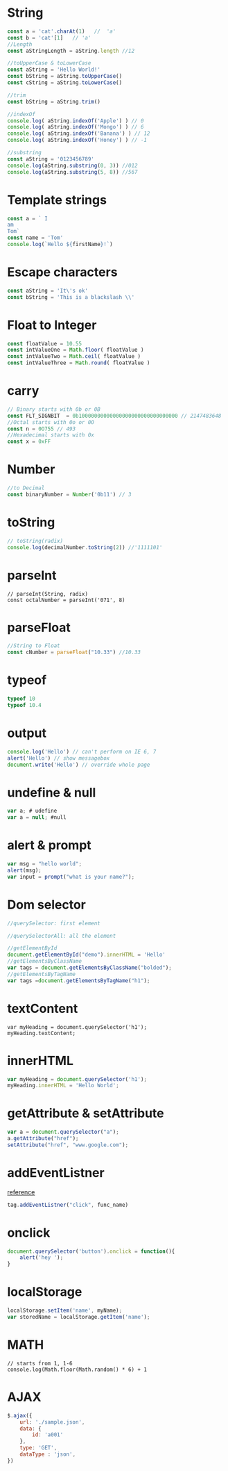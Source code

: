 # String 
```javascript
const a = 'cat'.charAt(1)   //  'a'
const b = 'cat'[1]   // 'a'
//Length
const aStringLength = aString.length //12

//toUpperCase & toLowerCase
const aString = 'Hello World!'
const bString = aString.toUpperCase()
const cString = aString.toLowerCase()

//trim
const bString = aString.trim()

//indexOf
console.log( aString.indexOf('Apple') ) // 0
console.log( aString.indexOf('Mongo') ) // 6
console.log( aString.indexOf('Banana') ) // 12
console.log( aString.indexOf('Honey') ) // -1

//substring
const aString = '0123456789'
console.log(aString.substring(0, 3)) //012
console.log(aString.substring(5, 8)) //567
```
# Template strings
```javascript
const a = ` I 
am
Tom`
const name = 'Tom'
console.log(`Hello ${firstName}!`)
```
# Escape characters
```javascript
const aString = 'It\'s ok'
const bString = 'This is a blackslash \\'
```
# Float to Integer
```javascript
const floatValue = 10.55
const intValueOne = Math.floor( floatValue ) 
const intValueTwo = Math.ceil( floatValue )
const intValueThree = Math.round( floatValue )
```
# carry
```javascript
// Binary starts with 0b or 0B
const FLT_SIGNBIT  = 0b10000000000000000000000000000000 // 2147483648
//Octal starts with 0o or 0O
const n = 0O755 // 493
//Hexadecimal starts with 0x
const x = 0xFF
```
# Number
```javascript
//to Decimal
const binaryNumber = Number('0b11') // 3
```
# toString
```javascript
// toString(radix)
console.log(decimalNumber.toString(2)) //'1111101'
```
# parseInt
```javscript
// parseInt(String, radix)
const octalNumber = parseInt('071', 8)
```
# parseFloat
```javascript
//String to Float
const cNumber = parseFloat("10.33") //10.33
```
# typeof
```javascript
typeof 10
typeof 10.4
```
# output
```javascript
console.log('Hello') // can't perform on IE 6, 7
alert('Hello') // show messagebox
document.write('Hello') // override whole page 
```
# undefine & null
```javascript
var a; # udefine
var a = null; #null
```
# alert & prompt
```javascript
var msg = "hello world";
alert(msg);
var input = prompt("what is your name?");
```
# Dom selector
```javascript
//querySelector: first element

//querySelectorAll: all the element

//getElementById
document.getElementById("demo").innerHTML = 'Hello'
//getElementsByClassName
var tags = document.getElementsByClassName("bolded");
//getElementsByTagName
var tags =document.getElementsByTagName("h1"); 
```
# textContent
```javascirpt
var myHeading = document.querySelector('h1');
myHeading.textContent;
```
# innerHTML
```javascript
var myHeading = document.querySelector('h1');
myHeading.innerHTML = 'Hello World';
```
# getAttribute & setAttribute
```javascript
var a = document.querySelector("a");
a.getAttribute("href");
setAttribute("href", "www.google.com");
```
# addEventListner
[reference](https://developer.mozilla.org/zh-TW/docs/Web/Events)

```javascript
tag.addEventListner("click", func_name)
```
# onclick
```javascript
document.querySelector('button').onclick = function(){
	alert('hey ');
}
```
# localStorage 
```javascript
localStorage.setItem('name', myName);
var storedName = localStorage.getItem('name');
```
# MATH
```javscript
// starts from 1, 1-6
console.log(Math.floor(Math.random() * 6) + 1
```
# AJAX
```javascript
$.ajax({
    url: './sample.json',
    data: {
        id: 'a001'
    },
    type: 'GET',
    dataType : 'json',
})
```
